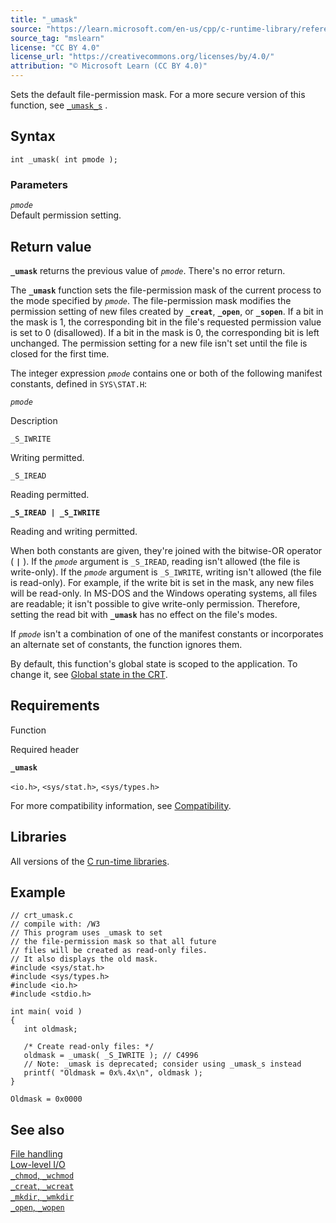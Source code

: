 ```yaml
---
title: "_umask"
source: "https://learn.microsoft.com/en-us/cpp/c-runtime-library/reference/umask?view=msvc-170"
source_tag: "mslearn"
license: "CC BY 4.0"
license_url: "https://creativecommons.org/licenses/by/4.0/"
attribution: "© Microsoft Learn (CC BY 4.0)"
---
```

Sets the default file-permission mask. For a more secure version of this function, see [`_umask_s`](https://learn.microsoft.com/en-us/cpp/c-runtime-library/reference/umask-s?view=msvc-170) .

## Syntax

```
int _umask( int pmode );
```

### Parameters

_`pmode`_  
Default permission setting.

## Return value

**`_umask`** returns the previous value of _`pmode`_. There's no error return.

The **`_umask`** function sets the file-permission mask of the current process to the mode specified by _`pmode`_. The file-permission mask modifies the permission setting of new files created by **`_creat`**, **`_open`**, or **`_sopen`**. If a bit in the mask is 1, the corresponding bit in the file's requested permission value is set to 0 (disallowed). If a bit in the mask is 0, the corresponding bit is left unchanged. The permission setting for a new file isn't set until the file is closed for the first time.

The integer expression _`pmode`_ contains one or both of the following manifest constants, defined in `SYS\STAT.H`:

_`pmode`_

Description

`_S_IWRITE`

Writing permitted.

`_S_IREAD`

Reading permitted.

**`_S_IREAD | _S_IWRITE`**

Reading and writing permitted.

When both constants are given, they're joined with the bitwise-OR operator ( **`|`** ). If the _`pmode`_ argument is `_S_IREAD`, reading isn't allowed (the file is write-only). If the _`pmode`_ argument is `_S_IWRITE`, writing isn't allowed (the file is read-only). For example, if the write bit is set in the mask, any new files will be read-only. In MS-DOS and the Windows operating systems, all files are readable; it isn't possible to give write-only permission. Therefore, setting the read bit with **`_umask`** has no effect on the file's modes.

If _`pmode`_ isn't a combination of one of the manifest constants or incorporates an alternate set of constants, the function ignores them.

By default, this function's global state is scoped to the application. To change it, see [Global state in the CRT](https://learn.microsoft.com/en-us/cpp/c-runtime-library/global-state?view=msvc-170).

## Requirements

Function

Required header

**`_umask`**

`<io.h>`, `<sys/stat.h>`, `<sys/types.h>`

For more compatibility information, see [Compatibility](https://learn.microsoft.com/en-us/cpp/c-runtime-library/compatibility?view=msvc-170).

## Libraries

All versions of the [C run-time libraries](https://learn.microsoft.com/en-us/cpp/c-runtime-library/crt-library-features?view=msvc-170).

## Example

```
// crt_umask.c
// compile with: /W3
// This program uses _umask to set
// the file-permission mask so that all future
// files will be created as read-only files.
// It also displays the old mask.
#include <sys/stat.h>
#include <sys/types.h>
#include <io.h>
#include <stdio.h>

int main( void )
{
   int oldmask;

   /* Create read-only files: */
   oldmask = _umask( _S_IWRITE ); // C4996
   // Note: _umask is deprecated; consider using _umask_s instead
   printf( "Oldmask = 0x%.4x\n", oldmask );
}
```

```
Oldmask = 0x0000
```

## See also

[File handling](https://learn.microsoft.com/en-us/cpp/c-runtime-library/file-handling?view=msvc-170)  
[Low-level I/O](https://learn.microsoft.com/en-us/cpp/c-runtime-library/low-level-i-o?view=msvc-170)  
[`_chmod`, `_wchmod`](https://learn.microsoft.com/en-us/cpp/c-runtime-library/reference/chmod-wchmod?view=msvc-170)  
[`_creat`, `_wcreat`](https://learn.microsoft.com/en-us/cpp/c-runtime-library/reference/creat-wcreat?view=msvc-170)  
[`_mkdir`, `_wmkdir`](https://learn.microsoft.com/en-us/cpp/c-runtime-library/reference/mkdir-wmkdir?view=msvc-170)  
[`_open`, `_wopen`](https://learn.microsoft.com/en-us/cpp/c-runtime-library/reference/open-wopen?view=msvc-170)